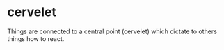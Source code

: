 # cervelet
Things are connected to a central point (cervelet) which dictate to others things how to react.
